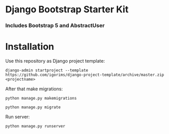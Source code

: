 # Django Bootstrap Starter Kit

### Includes Bootstrap 5 and AbstractUser

# Installation

Use this repository as Django project template:

`django-admin startproject --template https://github.com/igorims/django-project-template/archive/master.zip <projectname>`

After that make migrations:

`python manage.py makemigrations`

`python manage.py migrate`

Run server:

`python manage.py runserver`
